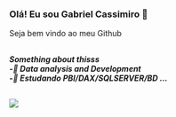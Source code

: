 ### Olá! Eu sou Gabriel Cassimiro 👋
Seja bem vindo ao meu Github 

##
<h5>Something     about  thisss</5> 
<br>
  -💖<b> Data analysis</b> and  Development 
<br>
  -🌱 Estudando PBI/DAX/SQLSERVER/BD ... 
<br>

##

<div>
 
</div> 
  
  ## 
    
  <a href="https://www.linkedin.com/in/gabriel-cassimiro-606067145/" target="_blank"><img src="https://img.shields.io/badge/-LinkedIn-%230077B5?style=for-the-badge&logo=linkedin&logoColor=white" target="_blank"></a> 
 
    
